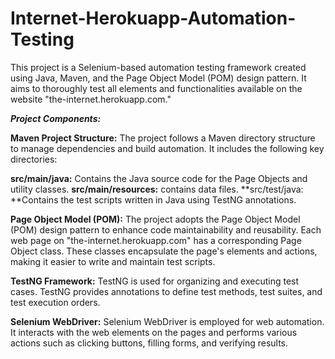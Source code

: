 # Internet-Herokuapp-Automation-Testing
This project is a Selenium-based automation testing framework created using Java, Maven, and the Page Object Model (POM) design pattern. It aims to thoroughly test all elements and functionalities available on the website "the-internet.herokuapp.com."

_**Project Components:**_

**Maven Project Structure:**
The project follows a Maven directory structure to manage dependencies and build automation. It includes the following key directories:

**src/main/java:** Contains the Java source code for the Page Objects and utility classes.
**src/main/resources:** contains data files.
**src/test/java: **Contains the test scripts written in Java using TestNG annotations.

**Page Object Model (POM):**
The project adopts the Page Object Model (POM) design pattern to enhance code maintainability and reusability. Each web page on "the-internet.herokuapp.com" has a corresponding Page Object class. These classes encapsulate the page's elements and actions, making it easier to write and maintain test scripts.

**TestNG Framework:**
TestNG is used for organizing and executing test cases. TestNG provides annotations to define test methods, test suites, and test execution orders.

**Selenium WebDriver:**
Selenium WebDriver is employed for web automation. It interacts with the web elements on the pages and performs various actions such as clicking buttons, filling forms, and verifying results.
